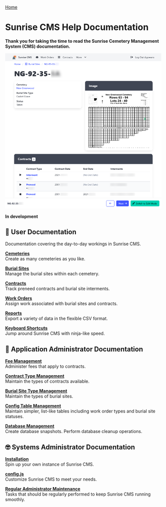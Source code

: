 [Home](https://cityssm.github.io/sunrise-cms/)

# Sunrise CMS Help Documentation

**Thank you for taking the time to read the Sunrise Cemetery Management System (CMS) documentation.**

![Burial Site View](./images/burialSite-view.png)

**In development**

## 👩 User Documentation

Documentation covering the day-to-day workings in Sunrise CMS.

[**Cemeteries**](./cemeteries.md)<br />
Create as many cemeteries as you like.

[**Burial Sites**](./burialSites.md)<br />
Manage the burial sites within each cemetery.

[**Contracts**](./contracts.md)<br />
Track preneed contracts and burial site interments.

[**Work Orders**](./workOrders.md)<br />
Assign work associated with burial sites and contracts.

[**Reports**](./reports.md)<br />
Export a variety of data in the flexible CSV format.

[**Keyboard Shortcuts**](./shortcuts.md)<br />
Jump around Sunrise CMS with ninja-like speed.

## 💼 Application Administrator Documentation

[**Fee Management**](./feeManagement.md)<br />
Administer fees that apply to contracts.

[**Contract Type Management**](./contractTypeManagement.md)<br />
Maintain the types of contracts available.

[**Burial Site Type Management**](./burialSiteTypeManagement.md)<br />
Maintain the types of burial sites.

[**Config Table Management**](./configTableManagement.md)<br />
Maintain simpler, list-like tables including work order types and burial site statuses.

[**Database Management**](./databaseManagement.md)<br />
Create database snapshots. Perform database cleanup operations.

## 🤓 Systems Administrator Documentation

[**Installation**](./installation.md)<br />
Spin up your own instance of Sunrise CMS.

[**config.js**](./configJs.md)<br />
Customize Sunrise CMS to meet your needs.

[**Regular Administrator Maintenance**](./regularAdminMaintenance.md)<br />
Tasks that should be regularly performed to keep Sunrise CMS running smoothly.
